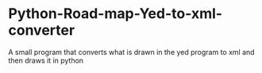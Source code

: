 # Python-Road-map-Yed-to-xml-converter
A small program that converts what is drawn in the yed program to xml and then draws it in python
